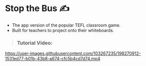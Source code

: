 # Stop the Bus ✍️

- The app version of the popular TEFL classroom game.
- Built for teachers to project onto their whiteboards.

> ### **Tutorial Video:**

<https://user-images.githubusercontent.com/103267235/198270912-1531ed77-b01b-43b8-a674-cfc5b4cd7d74.mp4>
